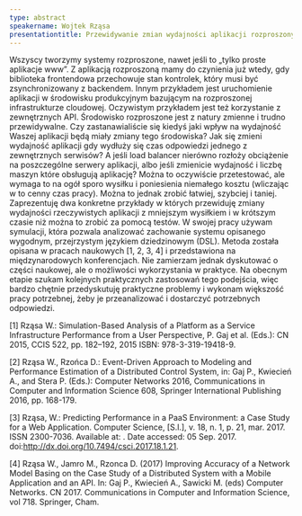 ```yaml
---
type: abstract
speakername: Wojtek Rząsa
presentationtitle: Przewidywanie zmian wydajności aplikacji rozproszonych
---
```

Wszyscy tworzymy systemy rozproszone, nawet jeśli to „tylko proste aplikacje www”. Z aplikacją rozproszoną mamy do czynienia już wtedy, gdy biblioteka frontendowa przechowuje stan kontrolek, który musi być zsynchronizowany z backendem. Innym przykładem jest uruchomienie aplikacji w środowisku produkcyjnym bazującym na rozproszonej infrastrukturze cloudowej. Oczywistym przykładem jest też korzystanie z zewnętrznych API. Środowisko rozproszone jest z natury zmienne i trudno przewidywalne. Czy zastanawialiście się kiedyś jaki wpływ na wydajność Waszej aplikacji będą miały zmiany tego środowiska? Jak się zmieni wydajność aplikacji gdy wydłuży się czas odpowiedzi jednego z zewnętrznych serwisów? A jeśli load balancer nierówno rozłoży obciążenie na poszczególne serwery aplikacji, albo jeśli zmienicie wydajność i liczbę maszyn które obsługują aplikację? Można to oczywiście przetestować, ale wymaga to na ogół sporo wysiłku i poniesienia niemałego kosztu (wliczając w to cenny czas pracy). Można to jednak zrobić łatwiej, szybciej i taniej. Zaprezentuję dwa konkretne przykłady w których przewiduję zmiany wydajności rzeczywistych aplikacji z mniejszym wysiłkiem i w krótszym czasie niż można to zrobić za pomocą testów. W swojej pracy używam symulacji, która pozwala analizować zachowanie systemu opisanego wygodnym, przejrzystym językiem dziedzinowym (DSL). Metoda została opisana w pracach naukowych [1, 2, 3, 4] i przedstawiona na międzynarodowych konferencjach. Nie zamierzam jednak dyskutować o części naukowej, ale o możliwości wykorzystania w praktyce. Na obecnym etapie szukam kolejnych praktycznych zastosowań tego podejścia, więc bardzo chętnie przedyskutuję praktyczne problemy i wykonam większość pracy potrzebnej, żeby je przeanalizować i dostarczyć potrzebnych odpowiedzi.

[1] Rząsa W.: Simulation-Based Analysis of a Platform as a Service Infrastructure Performance from a User Perspective, P. Gaj et al. (Eds.): CN 2015, CCIS 522, pp. 182–192, 2015 ISBN: 978-3-319-19418-9.

[2] Rząsa W., Rzońca D.: Event-Driven Approach to Modeling and Performance Estimation of a Distributed Control System, in: Gaj P., Kwiecień A., and Stera P. (Eds.): Computer Networks 2016, Communications in Computer and Information Science 608, Springer International Publishing 2016, pp. 168-179.

[3] Rząsa, W.: Predicting Performance in a PaaS Environment: a Case Study for a Web Application. Computer Science, [S.l.], v. 18, n. 1, p. 21, mar. 2017. ISSN 2300-7036. Available at: . Date accessed: 05 Sep. 2017. doi:http://dx.doi.org/10.7494/csci.2017.18.1.21.

[4] Rząsa W., Jamro M., Rzonca D. (2017) Improving Accuracy of a Network Model Basing on the Case Study of a Distributed System with a Mobile Application and an API. In: Gaj P., Kwiecień A., Sawicki M. (eds) Computer Networks. CN 2017. Communications in Computer and Information Science, vol 718. Springer, Cham.

